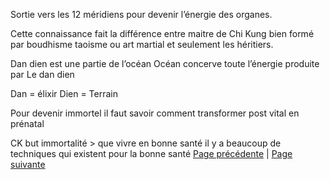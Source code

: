 Sortie vers les 12 méridiens pour devenir l’énergie des organes.

Cette connaissance fait la différence entre maitre de Chi Kung bien formé par boudhisme taoisme ou art martial et seulement  les héritiers.

Dan dien est une partie de l’océan
Océan concerve toute l’énergie produite par Le dan dien 

Dan = élixir
Dien = Terrain

Pour devenir immortel il faut savoir comment transformer post vital  en prénatal

CK but immortalité
\> que vivre en bonne santé
il y a beaucoup de techniques qui existent pour la bonne santé 
[Page précédente](2024-02-18-02.md) | [Page suivante](2024-02-18-04)